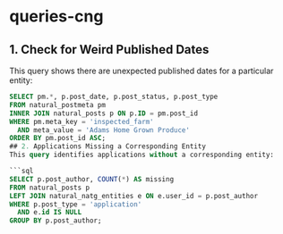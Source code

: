 # queries-cng


## 1. Check for Weird Published Dates
This query shows there are unexpected published dates for a particular entity:

```sql
SELECT pm.*, p.post_date, p.post_status, p.post_type
FROM natural_postmeta pm
INNER JOIN natural_posts p ON p.ID = pm.post_id
WHERE pm.meta_key = 'inspected_farm'
  AND meta_value = 'Adams Home Grown Produce'
ORDER BY pm.post_id ASC;
## 2. Applications Missing a Corresponding Entity
This query identifies applications without a corresponding entity:

```sql
SELECT p.post_author, COUNT(*) AS missing
FROM natural_posts p
LEFT JOIN natural_natg_entities e ON e.user_id = p.post_author
WHERE p.post_type = 'application'
  AND e.id IS NULL
GROUP BY p.post_author;

